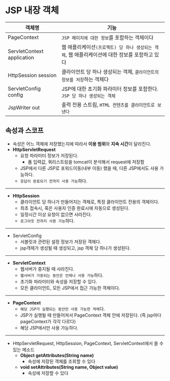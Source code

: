 # JSP 내장 객체
| 객체명 | 기능 |
| --- | --- |
| PageContext | `JSP 페이지에 대한 정보`를 포함하는 객체이다 |
| ServletContext application |  웹 애플리케이션`(프로젝트) 당 하나 생성되는 객체`, 웹 애플리케이션에 대한 정보를 포함하고 있다 |
| HttpSession session | 클라이언트 당 하나 생성되는 객체, `클라이언트의 정보를 저장`하는 객체다 |
| ServletConfig config | JSP에 대한 초기화 파라미터 정보를 포함한다. `JSP 당 하나 생성되는 객체` |
| JspWriter out | 출력 전용 스트림, `HTML 컨텐츠를 클라이언트로 보낸다` |

## 속성과 스코프
- 속성은 어느 객체에 저장했는지에 따라서 **이용 범위**와 **지속 시간**이 달라진다.
- **HttpServletRequest**
  + 요청 파라미터 정보가 저장된다.
    + 폼 입력값, 쿼리스트링을 tomcat이 분석해서 request에 저장함
  + JSP에서 다른 JSP로 포워드이동(내부 이동) 했을 때, 다른 JSP에서도 사용 가능하다.
  + `응답이 완료되기 전까지 사용 가능`하다.
--------------------------------------------------------------------------------
- **HttpSession**
  + 클라이언트 당 하나가 만들어지는 객체로, 특정 클라이언트 전용의 객체이다.
  + 최초 접속시, 혹은 사용자 인증 완료시에 자동으로 생성된다.
  + 일정시간 이상 요청이 없으면 사라진다.
  + `로그아웃 전까지 사용 가능`하다.
--------------------------------------------------------------------------------
- ServletConfig
  + 서블릿과 관련된 설정 정보가 저장된 객체다.
  + jsp객체가 생성될 때 생성되고, jsp 객체 당 하나가 생성된다.
--------------------------------------------------------------------------------
- **ServletContext**
  + 웹서버가 중지될 때 사라진다.
  + `웹서버가 가동되는 동안은 언제나 사용 가능`하다.
  + 초기화 파라미터와 속성을 저장할 수 있다.
  + 모든 클라이언트, 모든 JSP에서 접근 가능한 객체이다.
--------------------------------------------------------------------------------
- **PageContext**
  + `해당 JSP가 실행되는 동안만 사용 가능한 객체`다.
  + JSP가 실행될 때 만들어져서 PageContext 객체 안에 저장된다. (즉 jsp마다 pageContext가 각각 다르다)
  + 해당 JSP에서만 사용 가능하다.
--------------------------------------------------------------------------------
- HttpServletRequest, HttpSession, PageContext, ServletContext에서 쓸 수 있는 메소드
  + **Object getAttributes(String name)**
    + 속성에 저장된 객체를 조회할 수 있다
  + **void setAttributes(String name, Object value)**
    + 속성에 저장할 수 있다
